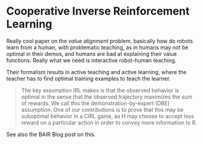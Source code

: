 # Cooperative Inverse Reinforcement Learning

Really cool paper on the *value alignment* problem, basically how do robots
learn from a human, with problematic teaching, as in humans may not be optimal
in their demos, and humans are bad at explaining their value functions. Really
what we need is interactive robot-human teaching. 

Their formalism results in active teaching and active learning, where the
teacher has to find optimal training examples to teach the learner.

> The key assumption IRL makes is that the observed behavior is optimal in the
> sense that the observed trajectory maximizes the sum of rewards. We call this
> the demonstration-by-expert (DBE) assumption. One of our contributions is to
> prove that this may be suboptimal behavior in a CIRL game, as H may choose to
> accept less reward on a particular action in order to convey more information
> to R.

See also the BAIR Blog post on this.
